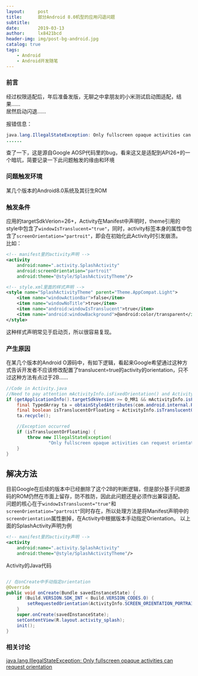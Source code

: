 ```yaml
---
layout:     post
title:      部分Android 8.0机型的应用闪退问题
subtitle:   
date:       2019-03-13
author:     lx8421bcd
header-img: img/post-bg-android.jpg
catalog: true
tags:
    - Android
    - Android开发随笔
---
```

### 前言
经过权限适配后，年后准备发版，无聊之中拿朋友的小米测试启动图适配，结果……  
居然启动闪退……  

报错信息：
```java
java.lang.IllegalStateException: Only fullscreen opaque activities can request orientation
......
```
查了一下，这是源自Google AOSP代码里的bug，看来这又是适配到API26+的一个暗坑，简要记录一下此问题触发的缘由和环境  

### 问题触发环境
某几个版本的Android8.0系统及其衍生ROM

### 触发条件
应用的targetSdkVerion=26+，Activity在Manifest中声明时，theme引用的style中包含了```windowIsTranslucent="true"```，同时，activity标签本身的属性中包含了```screenOrientation="partroit"```，即会在初始化此Activity时引发崩溃。  
比如：
```xml
<!-- manifest里的activity声明 -->
<activity 
    android:name=".activity.SplashActivity"
    android:screenOrientation="partroit"
    android:theme="@style/SplashActivityTheme"/>

<!-- style.xml里面的样式声明 -->
<style name="SplashActivityTheme" parent="Theme.AppCompat.Light">
    <item name="windowActionBar">false</item>
    <item name="windowNoTitle">true</item>
    <item name="android:windowIsTranslucent">true</item>
    <item name="android:windowBackground">@android:color/transparent</item>
</style>

```
这种样式声明常见于启动页，所以很容易复现。

### 产生原因
在某几个版本的Android O源码中，有如下逻辑，看起来Google希望通过这种方式告诉开发者不应该修改配置了translucent=true的activity的orientation，只不过这种方法有点过于2B……  
```java
//Code in Activity.java
//Need to pay attention mActivityInfo.isFixedOrientation() and ActivityInfo.isTranslucentOrFloating(ta)
if (getApplicationInfo().targetSdkVersion >= O_MR1 && mActivityInfo.isFixedOrientation()) {
    final TypedArray ta = obtainStyledAttributes(com.android.internal.R.styleable.Window);
    final boolean isTranslucentOrFloating = ActivityInfo.isTranslucentOrFloating(ta);
    ta.recycle();

    //Exception occurred
    if (isTranslucentOrFloating) {
        throw new IllegalStateException(
                "Only fullscreen opaque activities can request orientation");
    }
}
```

## 解决方法
目前Google在后续的版本中已经删除了这个2B的判断逻辑，但是部分基于问题源码的ROM仍然在市面上留存，防不胜防，因此此问题还是必须作出兼容适配。  
问题的核心在于```windowIsTranslucent="true"```和```screenOrientation="partroit"```同时存在，所以处理方法是将Manifest声明中的```screenOrientation```属性删掉，在Activity中根据版本手动指定Orientation。
以上面的SplashActivity声明为例
```xml
<!-- manifest里的activity声明 -->
<activity 
    android:name=".activity.SplashActivity"
    android:theme="@style/SplashActivityTheme"/>
```
Activity的Java代码
```java

// 在onCreate中手动指定orientation
@Override
public void onCreate(Bundle savedInstanceState) {
    if (Build.VERSION.SDK_INT < Build.VERSION_CODES.O) {
        setRequestedOrientation(ActivityInfo.SCREEN_ORIENTATION_PORTRAIT);
    }
    super.onCreate(savedInstanceState);
    setContentView(R.layout.activity_splash);
    init();
}

```

### 相关讨论
[java.lang.IllegalStateException: Only fullscreen opaque activities can request orientation](https://stackoverflow.com/questions/48072438/java-lang-illegalstateexception-only-fullscreen-opaque-activities-can-request-o)
